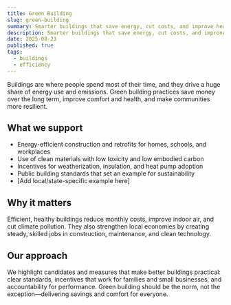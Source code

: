 ```yaml
---
title: Green Building
slug: green-building
summary: Smarter buildings that save energy, cut costs, and improve health.
description: Smarter buildings that save energy, cut costs, and improve health.
date: 2025-08-23
published: true
tags:
  - buildings
  - efficiency
---
```


Buildings are where people spend most of their time, and they drive a huge share of energy use and emissions. Green building practices save money over the long term, improve comfort and health, and make communities more resilient.

## What we support
- Energy-efficient construction and retrofits for homes, schools, and workplaces
- Use of clean materials with low toxicity and low embodied carbon
- Incentives for weatherization, insulation, and heat pump adoption
- Public building standards that set an example for sustainability
- [Add local/state-specific example here]

## Why it matters
Efficient, healthy buildings reduce monthly costs, improve indoor air, and cut climate pollution. They also strengthen local economies by creating steady, skilled jobs in construction, maintenance, and clean technology.

## Our approach
We highlight candidates and measures that make better buildings practical: clear standards, incentives that work for families and small businesses, and accountability for performance. Green building should be the norm, not the exception—delivering savings and comfort for everyone.

